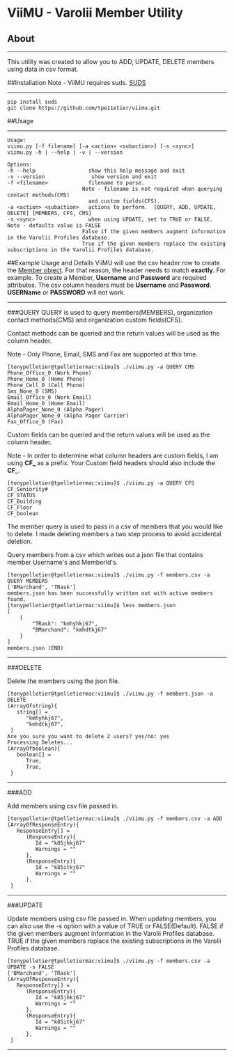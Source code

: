 # ViiMU - Varolii Member Utility

## About

---

This utility was created to allow you to ADD, UPDATE, DELETE members using data in csv format.

##Installation
Note - ViiMU requires suds.  [SUDS](https://fedorahosted.org/suds/)

---

    pip install suds
    git clone https://github.com/tpe11etier/viimu.git

##Usage

---

    Usage:
    viimu.py [-f filename] [-a <action> <subaction>] [-s <sync>]
    viimu.py -h | --help | -v | --version

    Options:
    -h --help                 show this help message and exit
    -v --version               show version and exit
    -f <filename>             filename to parse.
                            Note - filename is not required when querying contact methods(CMS)
                              and custom fields(CFS).
    -a <action> <subaction>   actions to perform.  [QUERY, ADD, UPDATE, DELETE] [MEMBERS, CFS, CMS]
    -s <sync>                 when using UPDATE, set to TRUE or FALSE. Note - defaults value is FALSE
                            False if the given members augment information in the Varolii Profiles database.
                            True if the given members replace the existing subscriptions in the Varolii Profiles database.

##Example Usage and Details
ViiMU will use the csv header row to create the [Member object](https://ws.envoyprofiles.com/WebService/EPAPI_1.0/object/Member.htm).
For that reason, the header needs to match **exactly**.  For example.  To create a Member, **Username** and **Password** are required attributes.
The csv column headers must be **Username** and **Password**.  **USERName** or **PASSWORD** will not work.

---

###QUERY
QUERY is used to query members(MEMBERS), organization contact methods(CMS) and organization custom fields(CFS).

Contact methods can be queried and the return values will be used as the column header.

Note - Only Phone, Email, SMS and Fax are supported at this time.

    [tonypelletier@tpelletiermac:viimu]$ ./viimu.py -a QUERY CMS
    Phone_Office_0 (Work Phone)
    Phone_Home_0 (Home Phone)
    Phone_Cell_0 (Cell Phone)
    Sms_None_0 (SMS)
    Email_Office_0 (Work Email)
    Email_Home_0 (Home Email)
    AlphaPager_None_0 (Alpha Pager)
    AlphaPager_None_0 (Alpha Pager Carrier)
    Fax_Office_0 (Fax)

Custom fields can be queried and the return values will be used as the column header.

Note - In order to determine what column headers are custom fields, I am using **CF_** as a prefix.
Your Custom field headers should also include the **CF_**.

    [tonypelletier@tpelletiermac:viimu]$ ./viimu.py -a QUERY CFS
    CF_Seniority#
    CF_STATUS
    CF_Building
    CF_Floor
    CF_boolean

The member query is used to pass in a csv of members that you would like to delete.  I made deleting members a two step process to avoid
accidental deletion.

Query members from a csv which writes out a json file that contains member Username's and MemberId's.

    [tonypelletier@tpelletiermac:viimu]$ ./viimu.py -f members.csv -a QUERY MEMBERS
    ['BMarchand', 'TRask']
    members.json has been successfully written out with active members found.
    [tonypelletier@tpelletiermac:viimu]$ less members.json
    [
        {
            "TRask": "kmhyhkj67",
            "BMarchand": "kmhdtkj67"
        }
    ]
    members.json (END)

---

###DELETE

Delete the members using the json file.

    [tonypelletier@tpelletiermac:viimu]$ ./viimu.py -f members.json -a DELETE
    (ArrayOfstring){
       string[] =
          "kmhyhkj67",
          "kmhdtkj67",
     }
    Are you sure you want to delete 2 users? yes/no: yes
    Processing Deletes...
    (ArrayOfboolean){
       boolean[] =
          True,
          True,
     }

---

###ADD

Add members using csv file passed in.

    [tonypelletier@tpelletiermac:viimu]$ ./viimu.py -f members.csv -a ADD
    (ArrayOfResponseEntry){
       ResponseEntry[] =
          (ResponseEntry){
             Id = "k85jhkj67"
             Warnings = ""
          },
          (ResponseEntry){
             Id = "k85itkj67"
             Warnings = ""
          },
     }

---

###UPDATE

Update members using csv file passed in.  When updating members, you can also use the -s option with a value of TRUE or FALSE(Default).
FALSE if the given members augment information in the Varolii Profiles database.
TRUE if the given members replace the existing subscriptions in the Varolii Profiles database.

    [tonypelletier@tpelletiermac:viimu]$ ./viimu.py -f members.csv -a UPDATE -s FALSE
    ['BMarchand', 'TRask']
    (ArrayOfResponseEntry){
       ResponseEntry[] =
          (ResponseEntry){
             Id = "k85jhkj67"
             Warnings = ""
          },
          (ResponseEntry){
             Id = "k85itkj67"
             Warnings = ""
          },
     }



---

